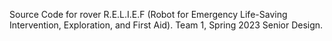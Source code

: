 Source Code for rover R.E.L.I.E.F (Robot for Emergency Life-Saving Intervention, Exploration, and First Aid).
Team 1, Spring 2023 Senior Design.